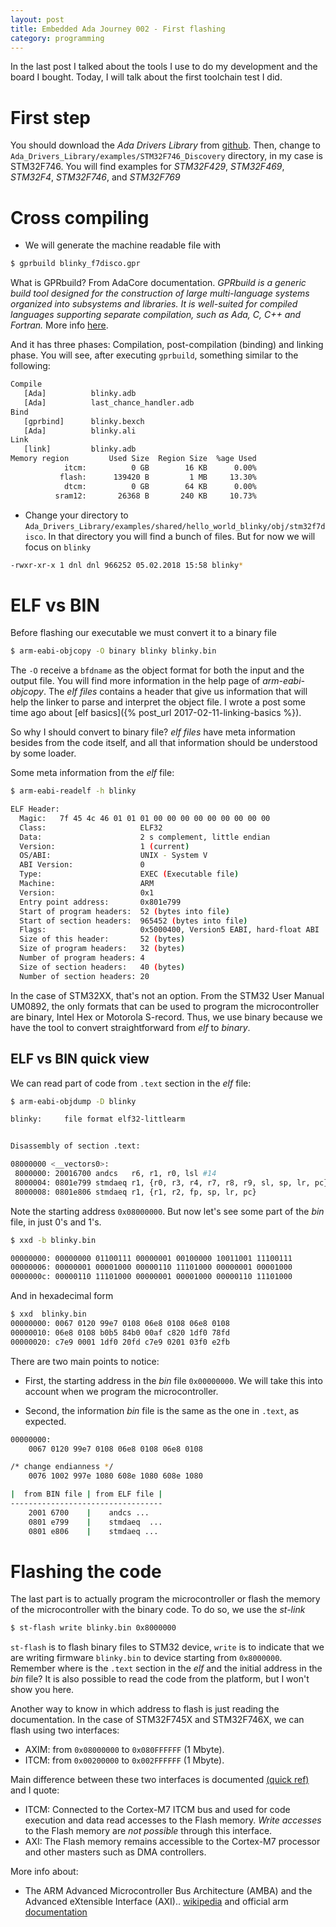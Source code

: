 ```yaml
---
layout: post
title: Embedded Ada Journey 002 - First flashing
category: programming
---
```


In the last post I talked about the tools I use to do my development and the board I bought. 
Today, I will talk about the first toolchain test I did.

# First step 
You should download the *Ada Drivers Library* from [github](https://github.com/AdaCore/Ada_Drivers_Library). 
Then, change to `Ada_Drivers_Library/examples/STM32F746_Discovery` directory, in my case is STM32F746. You will find examples for _STM32F429_, _STM32F469_, _STM32F4_, _STM32F746_, and _STM32F769_

# Cross compiling
* We will generate the machine readable file with

```sh
$ gprbuild blinky_f7disco.gpr
```

What is GPRbuild? From AdaCore documentation.
_GPRbuild is a generic build tool designed for the construction of large multi-language systems organized into subsystems and libraries. It is well-suited for compiled languages supporting separate compilation, such as Ada, C, C++ and Fortran._
More info [here](https://docs.adacore.com/gprbuild-docs/html/gprbuild_ug/building_with_gprbuild.html).

And it has three phases: Compilation, post-compilation (binding) and linking phase. You will see, after executing `gprbuild`, something similar to the following:

```sh
Compile
   [Ada]          blinky.adb
   [Ada]          last_chance_handler.adb
Bind
   [gprbind]      blinky.bexch
   [Ada]          blinky.ali
Link
   [link]         blinky.adb
Memory region         Used Size  Region Size  %age Used
            itcm:          0 GB        16 KB      0.00%
           flash:      139420 B         1 MB     13.30%
            dtcm:          0 GB        64 KB      0.00%
          sram12:       26368 B       240 KB     10.73%
```

* Change your directory to `Ada_Drivers_Library/examples/shared/hello_world_blinky/obj/stm32f7disco`.
In that directory you will find a bunch of files. But for now we will focus on `blinky`

```sh
-rwxr-xr-x 1 dnl dnl 966252 05.02.2018 15:58 blinky*
``` 

# ELF vs BIN
Before flashing our executable we must convert it to a binary file 

```sh
$ arm-eabi-objcopy -O binary blinky blinky.bin
```

 The `-O` receive a `bfdname` as the object format for both the input and the output file. You will find more information in the help page of *arm-eabi-objcopy*.
The _elf files_ contains a header that give us information that will help the linker to parse and interpret the object file.
I wrote a post some time ago about [elf basics]({% post_url 2017-02-11-linking-basics %}).

So why I should convert to binary file? _elf files_ have meta information besides from the code itself, and all that information should be understood by some loader. 

Some meta information from the _elf_ file:

```sh
$ arm-eabi-readelf -h blinky

ELF Header:
  Magic:   7f 45 4c 46 01 01 01 00 00 00 00 00 00 00 00 00 
  Class:                     ELF32
  Data:                      2 s complement, little endian
  Version:                   1 (current)
  OS/ABI:                    UNIX - System V
  ABI Version:               0
  Type:                      EXEC (Executable file)
  Machine:                   ARM
  Version:                   0x1
  Entry point address:       0x801e799
  Start of program headers:  52 (bytes into file)
  Start of section headers:  965452 (bytes into file)
  Flags:                     0x5000400, Version5 EABI, hard-float ABI
  Size of this header:       52 (bytes)
  Size of program headers:   32 (bytes)
  Number of program headers: 4
  Size of section headers:   40 (bytes)
  Number of section headers: 20
```

In the case of STM32XX, that's not an option. 
From the STM32 User Manual UM0892, the only formats that can be used to program the microcontroller are  binary, Intel Hex or Motorola S-record. Thus, we use binary because we have the tool to convert straightforward from _elf_ to _binary_.


## ELF vs BIN quick view
We can read part of code from `.text` section in the _elf_ file:

```sh
$ arm-eabi-objdump -D blinky

blinky:     file format elf32-littlearm


Disassembly of section .text:

08000000 <__vectors0>:
 8000000: 20016700 andcs   r6, r1, r0, lsl #14
 8000004: 0801e799 stmdaeq r1, {r0, r3, r4, r7, r8, r9, sl, sp, lr, pc}
 8000008: 0801e806 stmdaeq r1, {r1, r2, fp, sp, lr, pc}
```

Note the starting address `0x08000000`. But now let's see some part of the _bin_ file,
in just 0's and 1's.

```sh
$ xxd -b blinky.bin

00000000: 00000000 01100111 00000001 00100000 10011001 11100111 
00000006: 00000001 00001000 00000110 11101000 00000001 00001000 
0000000c: 00000110 11101000 00000001 00001000 00000110 11101000 
```

And in hexadecimal form

```sh
$ xxd  blinky.bin
00000000: 0067 0120 99e7 0108 06e8 0108 06e8 0108 
00000010: 06e8 0108 b0b5 84b0 00af c820 1df0 78fd 
00000020: c7e9 0001 1df0 20fd c7e9 0201 03f0 e2fb 
```

There are two main points to notice:
* First, the starting address in the _bin_ file `0x00000000`. We will take this into account when we program the microcontroller.

* Second, the information _bin_ file is the same as the one in `.text`, as expected. 

```sh
00000000:
    0067 0120 99e7 0108 06e8 0108 06e8 0108

/* change endianness */
    0076 1002 997e 1080 608e 1080 608e 1080

|  from BIN file | from ELF file |
----------------------------------
    2001 6700    |    andcs ...
    0801 e799    |    stmdaeq  ...
    0801 e806    |    stmdaeq ...
```

# Flashing the code
The last part is to actually program the microcontroller or flash the memory of the microcontroller with the binary code.
To do so, we use the _st-link_

```sh
$ st-flash write blinky.bin 0x8000000
```

`st-flash` is to flash binary files to STM32 device, `write` is to indicate that we are writing firmware `blinky.bin` to device starting from `0x8000000`. Remember where is the `.text` section in the _elf_ and the initial address in the _bin_ file?
It is also possible to read the code from the platform, but I won't show you here.

Another way to know in which address to flash is just reading the documentation. 
In the case of STM32F745X and STM32F746X, we can flash using two interfaces:
* AXIM: from `0x08000000` to `0x080FFFFFF` (1 Mbyte). 
* ITCM: from `0x00200000` to `0x002FFFFFF` (1 Mbyte).

Main difference between these two interfaces is documented [(quick ref)](http://www.st.com/content/ccc/resource/training/technical/product_training/group0/62/e5/37/be/d5/31/4c/23/STM32F7_Memory_Flash/files/STM32F7_Memory_Flash.pdf/_jcr_content/translations/en.STM32F7_Memory_Flash.pdf) and I quote:
* ITCM: Connected to the Cortex-M7 ITCM bus and used for code execution and data read accesses to the Flash memory. *Write accesses* to the Flash memory are *not possible* through this interface. 
* AXI: The Flash memory remains accessible to the Cortex-M7 processor and other masters such as DMA controllers.

More info about:
* The ARM Advanced Microcontroller Bus Architecture (AMBA) and the Advanced eXtensible Interface (AXI).. [wikipedia](https://en.wikipedia.org/wiki/Advanced_Microcontroller_Bus_Architecture) and official arm [documentation](http://infocenter.arm.com/help/index.jsp?topic=/com.arm.doc.ddi0489c/CJHJIIJH.html)



